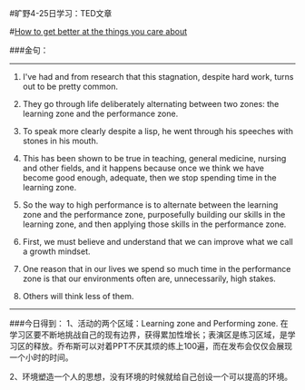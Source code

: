 #旷野4-25日学习：TED文章

#[How to get better at the things you care about](https://www.ted.com/talks/eduardo_briceno_how_to_get_better_at_the_things_you_care_about?language=en)

###金句：

----------


1. I've had and from research that this stagnation, despite hard work, turns out to be pretty common.

1. They go through life deliberately alternating between two zones: the learning zone and the performance zone.

1. To speak more clearly despite a lisp, he went through his speeches with stones in his mouth.

1. This has been shown to be true in teaching, general medicine, nursing and other fields, and it happens because once we think we have become good enough, adequate, then we stop spending time in the learning zone.

1. So the way to high performance is to alternate between the learning zone and the performance zone, purposefully building our skills in the learning zone, and then applying those skills in the performance zone.

1. First, we must believe and understand that we can improve what we call a growth mindset.

1. One reason that in our lives we spend so much time in the performance zone is that our environments often are, unnecessarily, high stakes.

1. Others will think less of them.

----------

###今日得到：
1、活动的两个区域：Learning zone and Performing zone. 在学习区要不断地挑战自己的现有边界，获得累加性增长；表演区是练习区域，是学习区的释放。乔布斯可以对着PPT不厌其烦的练上100遍，而在发布会仅仅会展现一个小时的时间。

2、环境塑造一个人的思想，没有环境的时候就给自己创设一个可以提高的环境。


